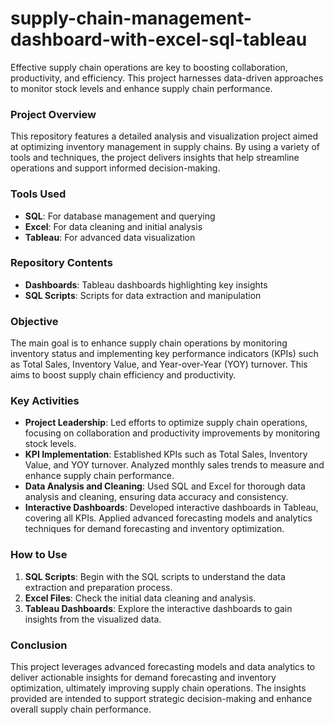 # supply-chain-management-dashboard-with-excel-sql-tableau

Effective supply chain operations are key to boosting collaboration, productivity, and efficiency. This project harnesses data-driven approaches to monitor stock levels and enhance supply chain performance.

### Project Overview

This repository features a detailed analysis and visualization project aimed at optimizing inventory management in supply chains. By using a variety of tools and techniques, the project delivers insights that help streamline operations and support informed decision-making.

### Tools Used

- **SQL**: For database management and querying
- **Excel**: For data cleaning and initial analysis
- **Tableau**: For advanced data visualization

### Repository Contents

- **Dashboards**: Tableau dashboards highlighting key insights
- **SQL Scripts**: Scripts for data extraction and manipulation

### Objective

The main goal is to enhance supply chain operations by monitoring inventory status and implementing key performance indicators (KPIs) such as Total Sales, Inventory Value, and Year-over-Year (YOY) turnover. This aims to boost supply chain efficiency and productivity.

### Key Activities

- **Project Leadership**: Led efforts to optimize supply chain operations, focusing on collaboration and productivity improvements by monitoring stock levels.
- **KPI Implementation**: Established KPIs such as Total Sales, Inventory Value, and YOY turnover. Analyzed monthly sales trends to measure and enhance supply chain performance.
- **Data Analysis and Cleaning**: Used SQL and Excel for thorough data analysis and cleaning, ensuring data accuracy and consistency.
- **Interactive Dashboards**: Developed interactive dashboards in Tableau, covering all KPIs. Applied advanced forecasting models and analytics techniques for demand forecasting and inventory optimization.

### How to Use

1. **SQL Scripts**: Begin with the SQL scripts to understand the data extraction and preparation process.
2. **Excel Files**: Check the initial data cleaning and analysis.
3. **Tableau Dashboards**: Explore the interactive dashboards to gain insights from the visualized data.

### Conclusion

This project leverages advanced forecasting models and data analytics to deliver actionable insights for demand forecasting and inventory optimization, ultimately improving supply chain operations. The insights provided are intended to support strategic decision-making and enhance overall supply chain performance.
